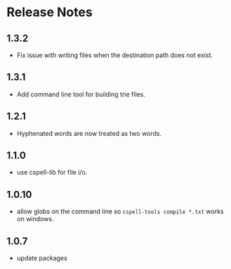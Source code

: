 # Release Notes

## 1.3.2
* Fix issue with writing files when the destination path does not exist.

## 1.3.1
* Add command line tool for building trie files.

## 1.2.1
* Hyphenated words are now treated as two words.

## 1.1.0
* use cspell-lib for file i/o.

## 1.0.10
* allow globs on the command line so `cspell-tools compile *.txt` works on windows.

## 1.0.7
* update packages